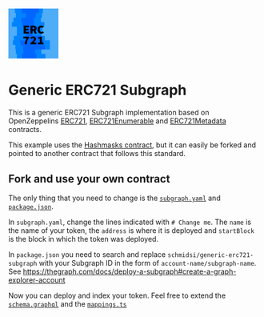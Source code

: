 # <img src="logo.png" height="100px">

# Generic ERC721 Subgraph

This is a generic ERC721 Subgraph implementation based on OpenZeppelins
[ERC721](https://github.com/OpenZeppelin/openzeppelin-contracts/blob/master/contracts/token/ERC721/ERC721.sol),
[ERC721Enumerable](https://github.com/OpenZeppelin/openzeppelin-contracts/blob/master/contracts/token/ERC721/extensions/ERC721Enumerable.sol)
and
[ERC721Metadata](https://github.com/OpenZeppelin/openzeppelin-contracts/blob/master/contracts/token/ERC721/extensions/IERC721Metadata.sol)
contracts.

This example uses the
[Hashmasks contract](https://etherscan.io/address/0xc2c747e0f7004f9e8817db2ca4997657a7746928),
but it can easily be forked and pointed to another contract that follows this
standard.

## Fork and use your own contract

The only thing that you need to change is the [`subgraph.yaml`](./subgraph.yaml)
and [`package.json`](./package.json).

In `subgraph.yaml`, change the lines indicated with `# Change me`. The `name` is
the name of your token, the `address` is where it is deployed and `startBlock`
is the block in which the token was deployed.

In `package.json` you need to search and replace
`schmidsi/generic-erc721-subgraph` with your Subgraph ID in the form of
`account-name/subgraph-name`. See
https://thegraph.com/docs/deploy-a-subgraph#create-a-graph-explorer-account

Now you can deploy and index your token. Feel free to extend the
[`schema.graphql`](./schema.graphql) and the [`mappings.ts`](./src/mappings.ts)
